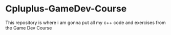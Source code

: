 # Cpluplus-GameDev-Course
This repository is where i am gonna put all my c++ code and exercises from the Game Dev Course
